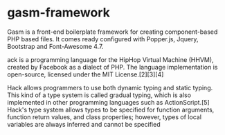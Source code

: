 # gasm-framework
Gasm is a front-end boilerplate framework for creating component-based PHP based files. It comes ready configured with Popper.js, Jquery, Bootstrap and Font-Awesome 4.7.

ack is a programming language for the HipHop Virtual Machine (HHVM), created by Facebook as a dialect of PHP. The language implementation is open-source, licensed under the MIT License.[2][3][4]

Hack allows programmers to use both dynamic typing and static typing. This kind of a type system is called gradual typing, which is also implemented in other programming languages such as ActionScript.[5] Hack's type system allows types to be specified for function arguments, function return values, and class properties; however, types of local variables are always inferred and cannot be specified
